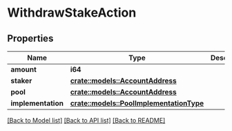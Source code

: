 # WithdrawStakeAction

## Properties

Name | Type | Description | Notes
------------ | ------------- | ------------- | -------------
**amount** | **i64** |  | 
**staker** | [**crate::models::AccountAddress**](AccountAddress.md) |  | 
**pool** | [**crate::models::AccountAddress**](AccountAddress.md) |  | 
**implementation** | [**crate::models::PoolImplementationType**](PoolImplementationType.md) |  | 

[[Back to Model list]](../README.md#documentation-for-models) [[Back to API list]](../README.md#documentation-for-api-endpoints) [[Back to README]](../README.md)


